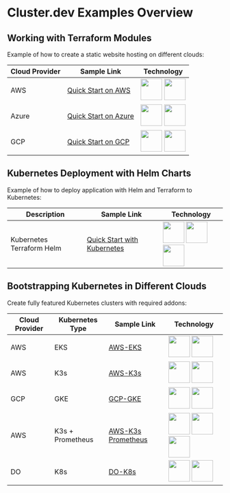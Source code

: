 # Cluster.dev Examples Overview

## Working with Terraform Modules

Example of how to create a static website hosting on different clouds:

| Cloud Provider | Sample Link                               | Technology       |
|----------------|-------------------------------------------|------------------|
| AWS            | [Quick Start on AWS](https://docs.cluster.dev/get-started-cdev-aws/)                   | <img src="https://docs.cluster.dev/images/AWS.png" width="50" height="50"> <img src="https://docs.cluster.dev/images/terraform.png" width="50" height="50"> |
| Azure          | [Quick Start on Azure](https://docs.cluster.dev/get-started-cdev-azure/)                 | <img src="https://docs.cluster.dev/images/AZURE.png" width="50" height="50"> <img src="https://docs.cluster.dev/images/terraform.png" width="50" height="50"> |
| GCP            | [Quick Start on GCP](https://docs.cluster.dev/get-started-cdev-gcp/)                   | <img src="https://docs.cluster.dev/images/Google Cloud Platform.png" width="50" height="50"> <img src="https://docs.cluster.dev/images/terraform.png" width="50" height="50"> |

## Kubernetes Deployment with Helm Charts

Example of how to deploy application with Helm and Terraform to Kubernetes:

| Description                 | Sample Link                           | Technology       |
|-----------------------------|---------------------------------------|------------------|
| Kubernetes Terraform Helm | [Quick Start with Kubernetes](https://docs.cluster.dev/get-started-cdev-helm/)    | <img src="https://docs.cluster.dev/images/Kubernetes.png" width="50" height="50"> <img src="https://docs.cluster.dev/images/terraform.png" width="50" height="50"> <img src="https://docs.cluster.dev/images/HELM.png" width="50" height="50"> |

## Bootstrapping Kubernetes in Different Clouds

Create fully featured Kubernetes clusters with required addons:

| Cloud Provider | Kubernetes Type | Sample Link             | Technology       |
|----------------|-----------------|-------------------------|------------------|
| AWS            | EKS             | [AWS-EKS](https://docs.cluster.dev/examples-aws-eks/)            | <img src="https://docs.cluster.dev/images/AWS.png" width="50" height="50"> <img src="https://docs.cluster.dev/images/Kubernetes.png" width="50" height="50"> |
| AWS            | K3s             | [AWS-K3s](https://docs.cluster.dev/examples-aws-k3s/)            | <img src="https://docs.cluster.dev/images/AWS.png" width="50" height="50"> <img src="https://docs.cluster.dev/images/K3s.png" width="50" height="50"> |
| GCP            | GKE             | [GCP-GKE](https://docs.cluster.dev/examples-gcp-gke/)            | <img src="https://docs.cluster.dev/images/Google Cloud Platform.png" width="50" height="50"> <img src="https://docs.cluster.dev/images/Kubernetes.png" width="50" height="50"> |
| AWS            | K3s + Prometheus| [AWS-K3s Prometheus](https://docs.cluster.dev/examples-aws-k3s-prometheus/) | <img src="https://docs.cluster.dev/images/AWS.png" width="50" height="50"> <img src="https://docs.cluster.dev/images/K3s.png" width="50" height="50"> <img src="https://docs.cluster.dev/images/Prometheus.png" width="50" height="50"> |
| DO             | K8s             | [DO-K8s](https://docs.cluster.dev/examples-do-k8s/)             | <img src="https://docs.cluster.dev/images/Digital Ocean.png" width="50" height="50"> <img src="https://docs.cluster.dev/images/Kubernetes.png" width="50" height="50"> |

